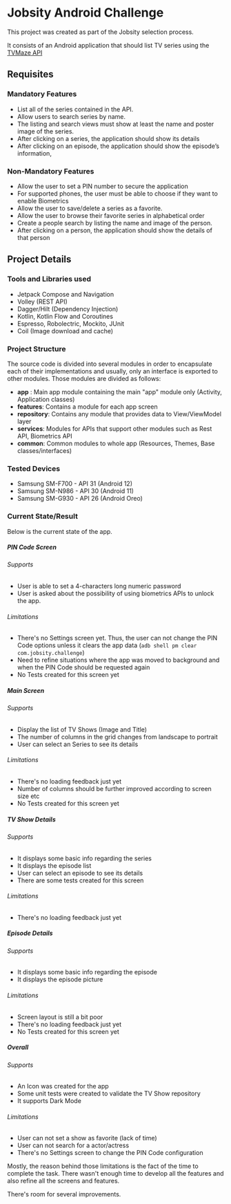 # Jobsity Android Challenge

This project was created as part of the Jobsity selection process.

It consists of an Android application that should list TV series using the [TVMaze API](https://www.tvmaze.com/api "TVMaze API")

## Requisites

### Mandatory Features
- List all of the series contained in the API.
- Allow users to search series by name.
- The listing and search views must show at least the name and poster image of the
series.
- After clicking on a series, the application should show its details
- After clicking on an episode, the application should show the episode’s information,

### Non-Mandatory Features
- Allow the user to set a PIN number to secure the application
- For supported phones, the user must be able to choose if they want to enable Biometrics
- Allow the user to save/delete a series as a favorite.
- Allow the user to browse their favorite series in alphabetical order
- Create a people search by listing the name and image of the person.
- After clicking on a person, the application should show the details of that person

## Project Details

### Tools and Libraries used
- Jetpack Compose and Navigation
- Volley (REST API)
- Dagger/Hilt (Dependency Injection)
- Kotlin, Kotlin Flow and Coroutines
- Espresso, Robolectric, Mockito, JUnit
- Coil (Image download and cache)

### Project Structure
The source code is divided into several modules in order to encapsulate each of their implementations and usually, only an interface is exported to other modules.
Those modules are divided as follows:
- **app** : Main app module containing the main "app" module only (Activity, Application classes)
- **features**: Contains a module for each app screen
- **repository**: Contains any module that provides data to View/ViewModel layer
- **services**: Modules for APIs that support other modules such as Rest API, Biometrics API
- **common**: Common modules to whole app (Resources, Themes, Base classes/interfaces)

### Tested Devices
- Samsung SM-F700 - API 31 (Android 12)
- Samsung SM-N986 - API 30 (Android 11)
- Samsung SM-G930 - API 26 (Android Oreo)

### Current State/Result
Below is the current state of the app.

##### PIN Code Screen
###### Supports
- User is able to set a 4-characters long numeric password
- User is asked about the possibility of using biometrics APIs to unlock the app.

###### Limitations
- There's no Settings screen yet. Thus, the user can not change the PIN Code options unless it clears the app data (`adb shell pm clear com.jobsity.challenge`)
- Need to refine situations where the app was moved to background and when the PIN Code should be requested again
- No Tests created for this screen yet

##### Main Screen
###### Supports
- Display the list of TV Shows (Image and Title)
- The number of columns in the grid changes from landscape to portrait
- User can select an Series to see its details

###### Limitations
- There's no loading feedback just yet
- Number of columns should be further improved according to screen size etc
- No Tests created for this screen yet

##### TV Show Details
###### Supports
- It displays some basic info regarding the series
- It displays the episode list
- User can select an episode to see its details
- There are some tests created for this screen

###### Limitations
- There's no loading feedback just yet

##### Episode Details
###### Supports
- It displays some basic info regarding the episode
- It displays the episode picture

###### Limitations
- Screen layout is still a bit poor
- There's no loading feedback just yet
- No Tests created for this screen yet

##### Overall
###### Supports
- An Icon was created for the app
- Some unit tests were created to validate the TV Show repository
- It supports Dark Mode

###### Limitations
- User can not set a show as favorite (lack of time)
- User can not search for a actor/actress
- There's no Settings screen to change the PIN Code configuration

Mostly, the reason behind those limitations is the fact of the time to complete the task. There wasn't enough time to develop all the features and also refine all the screens and features.

There's room for several improvements.
